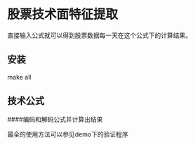 # 股票技术面特征提取

直接输入公式就可以得到股票数据每一天在这个公式下的计算结果。

## 安装

make all

## 技术公式

####编码和解码公式并计算出结果

最全的使用方法可以参见demo下的验证程序

